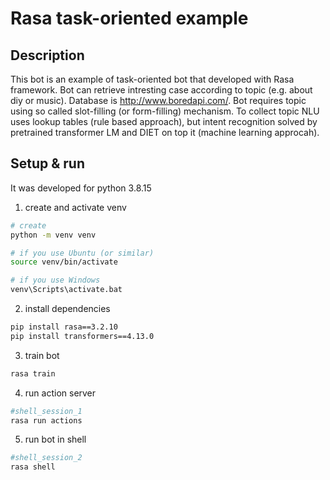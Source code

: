 # Rasa task-oriented example

## Description

This bot is an example of task-oriented bot that developed with Rasa framework. Bot can retrieve intresting case according to topic (e.g. about diy or music). Database is http://www.boredapi.com/. Bot requires topic using so called slot-filling (or form-filling) mechanism. To collect topic NLU uses lookup tables (rule based approach), but intent recognition solved by pretrained transformer LM and DIET on top it (machine learning approcah).

## Setup & run

It was developed for python 3.8.15

1. create and activate venv
```bash
# create
python -m venv venv

# if you use Ubuntu (or similar)
source venv/bin/activate 

# if you use Windows
venv\Scripts\activate.bat
```

2. install dependencies
```bash
pip install rasa==3.2.10
pip install transformers==4.13.0
```

3. train bot
```bash
rasa train
```

4. run action server

```bash
#shell_session_1
rasa run actions
```

5. run bot in shell

```bash
#shell_session_2
rasa shell
```




